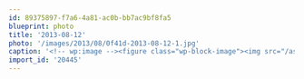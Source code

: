 ```yaml
---
id: 89375897-f7a6-4a81-ac0b-bb7ac9bf8fa5
blueprint: photo
title: '2013-08-12'
photo: '/images/2013/08/0f41d-2013-08-12-1.jpg'
caption: '<!-- wp:image --><figure class="wp-block-image"><img src="/assets/images/2013/08/0f41d-2013-08-12-1.jpg" /></figure><!-- /wp:image --><!-- wp:paragraph --><p>Kaskade Yo</p><!-- /wp:paragraph -->'
import_id: '20445'
---
```

